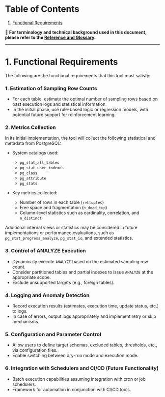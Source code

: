 # Table of Contents

1. [Functional Requirements](#1-functional-requirements)


📘 **For terminology and technical background used in this document, please refer to the [Reference and Glossary](./03_reference.md#prerequisites).**

---

# 1. Functional Requirements

The following are the functional requirements that this tool must satisfy:

### 1. Estimation of Sampling Row Counts
- For each table, estimate the optimal number of sampling rows based on past execution logs and statistical information.
- In the initial phase, use rule-based logic or regression models, with potential future support for reinforcement learning.

### 2. Metrics Collection

In its initial implementation, the tool will collect the following statistical and metadata from PostgreSQL:

- System catalogs used:
  - `pg_stat_all_tables`
  - `pg_stat_user_indexes`
  - `pg_class`
  - `pg_attribute`
  - `pg_stats`

- Key metrics collected:
  - Number of rows in each table (`reltuples`)
  - Free space and fragmentation (`n_dead_tup`)
  - Column-level statistics such as cardinality, correlation, and `n_distinct`

Additional internal views or statistics may be considered in future implementations or performance evaluations, such as `pg_stat_progress_analyze`, `pg_stat_io`, and extended statistics.

### 3. Control of ANALYZE Execution
- Dynamically execute `ANALYZE` based on the estimated sampling row count.
- Consider partitioned tables and partial indexes to issue `ANALYZE` at the appropriate scope.
- Exclude unsupported targets (e.g., foreign tables).

### 4. Logging and Anomaly Detection
- Record execution results (estimates, execution time, update status, etc.) to logs.
- In case of errors, output logs appropriately and implement retry or skip mechanisms.

### 5. Configuration and Parameter Control
- Allow users to define target schemas, excluded tables, thresholds, etc., via configuration files.
- Enable switching between dry-run mode and execution mode.

### 6. Integration with Schedulers and CI/CD (Future Functionality)
- Batch execution capabilities assuming integration with cron or job schedulers.
- Framework for automation in conjunction with CI/CD tools.
